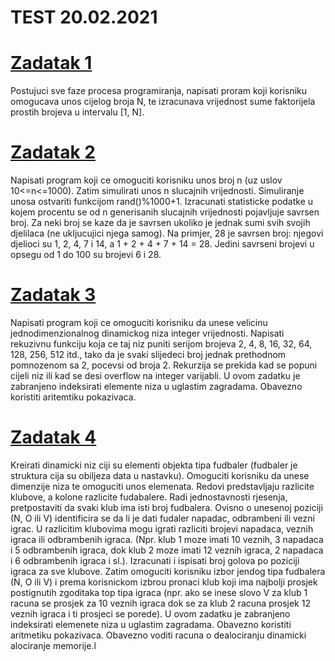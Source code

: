 # TEST 20.02.2021

# [Zadatak 1](https://github.com/Siocic/Programiranje-I/blob/main/Test/2021-02-20/Zadatak%201.cpp)

Postujuci sve faze procesa programiranja, napisati proram koji korisniku omogucava unos cijelog broja N, te izracunava vrijednost sume faktorijela prostih brojeva u intervalu [1, N].

# [Zadatak 2](https://github.com/Siocic/Programiranje-I/blob/main/Test/2021-02-20/Zadatak%202.cpp)
Napisati program koji ce omoguciti korisniku unos broj n (uz uslov 10<=n<=1000). Zatim simulirati unos n slucajnih vrijednosti. Simuliranje unosa ostvariti funkcijom rand()%1000+1. Izracunati statisticke podatke u kojem procentu se od n generisanih slucajnih vrijednosti pojavljuje savrsen broj. Za neki broj se kaze da je savrsen ukoliko je jednak sumi svih svojih djelilaca (ne ukljucujici njega samog). Na primjer, 28 je savrsen broj: njegovi djelioci su 1, 2, 4, 7 i 14, a 1 + 2 + 4 + 7 + 14 = 28. Jedini savrseni brojevi u opsegu od 1 do 100 su brojevi 6 i 28.

# [Zadatak 3](https://github.com/Siocic/Programiranje-I/blob/main/Test/2021-02-20/Zadatak%203.cpp)
Napisati program koji ce omoguciti korisniku da unese velicinu jednodimenzionalnog dinamickog niza integer vrijednosti. Napisati rekuzivnu funkciju koja ce taj niz puniti serijom brojeva 2, 4, 8, 16, 32, 64, 128, 256, 512 itd., tako da je svaki slijedeci broj jednak prethodnom pomnozenom sa 2, pocevsi od broja 2. Rekurzija se prekida kad se popuni cijeli niz ili kad se desi overflow na integer varijabli. U ovom zadatku je zabranjeno indeksirati elemente niza u uglastim zagradama. Obavezno koristiti aritemtiku pokazivaca.

# [Zadatak 4](https://github.com/Siocic/Programiranje-I/blob/main/Test/2021-02-20/Zadatak%204.cpp)
Kreirati dinamicki niz ciji su elementi objekta tipa fudbaler (fudbaler je struktura cija su obiljeza data u nastavku). Omoguciti korisniku da unese dimenzije niza te omoguciti unos elemenata. Redovi predstavljaju razlicite klubove, a kolone razlicite fudabalere. Radi jednostavnosti rjesenja, pretpostaviti da svaki klub ima isti broj fudbalera. Ovisno o unesenoj poziciji (N, O ili V) identificira se da li je dati fudaler napadac, odbrambeni ili vezni igrac. U razlicitim klubovima mogu igrati razliciti brojevi napadaca, veznih igraca ili odbrambenih igraca. (Npr. klub 1 moze imati 10 veznih, 3 napadaca i 5 odbrambenih igraca, dok klub 2 moze imati 12 veznih igraca, 2 napadaca i 6 odbrambenih igraca i sl.). Izracunati i ispisati broj golova po poziciji igraca za sve klubove. Zatim omoguciti korisniku izbor jendog tipa fudbalera (N, O ili V) i prema korisnickom izbrou pronaci klub koji ima najbolji prosjek postignutih zgoditaka top tipa igraca (npr. ako se inese slovo V za klub 1 racuna se prosjek za 10 veznih igraca dok se za klub 2 racuna prosjek 12 veznih igraca i ti prosjeci se porede). U ovom zadatku je zabranjeno indeksirati elemenete niza u uglastim zagradama. Obavezno koristiti aritmetiku pokazivaca. Obavezno voditi racuna o dealociranju dinamicki alociranje memorije.l
